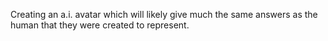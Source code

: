 Creating an a.i. avatar which will likely give much the same answers as the human that they were created to represent.  
